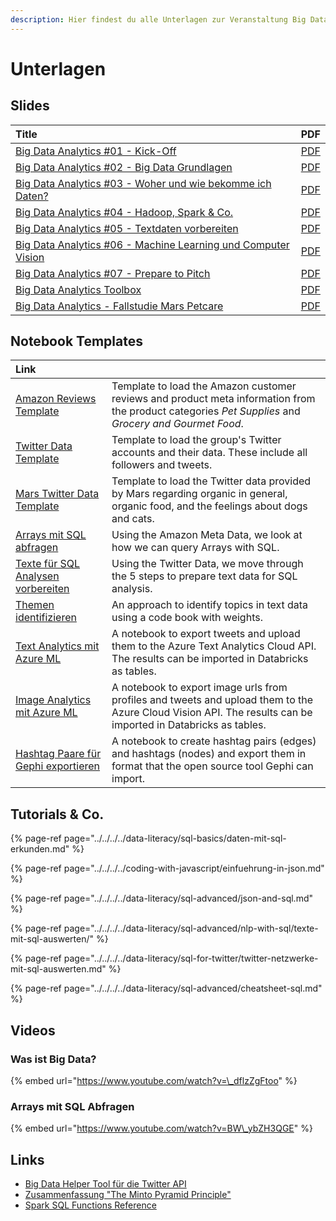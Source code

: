 ```yaml
---
description: Hier findest du alle Unterlagen zur Veranstaltung Big Data Analytics.
---
```


# Unterlagen

## Slides

| Title | PDF |
| :--- | :--- |
| [Big Data Analytics \#01 - Kick-Off](https://docs.google.com/presentation/d/1J5dTR6U1kY_TqLegwSkbV1LXIC6bdmy7p_4CDFHbvQE/preview) | [PDF](https://docs.google.com/presentation/d/1J5dTR6U1kY_TqLegwSkbV1LXIC6bdmy7p_4CDFHbvQE/export/pdf) |
| [Big Data Analytics \#02 - Big Data Grundlagen](https://docs.google.com/presentation/d/16IASPSzF1lomsqm84KOUZK7slZhU3VwfrHbO2tqIYUQ/preview) | [PDF](https://docs.google.com/presentation/d/16IASPSzF1lomsqm84KOUZK7slZhU3VwfrHbO2tqIYUQ/export/pdf) |
| [Big Data Analytics \#03 - Woher und wie bekomme ich Daten?](https://docs.google.com/presentation/d/17TjiVyD2kQc9PCYDjlrEjkVuWhLOLg5Czf-dJe9KvaE/preview) | [PDF](https://docs.google.com/presentation/d/17TjiVyD2kQc9PCYDjlrEjkVuWhLOLg5Czf-dJe9KvaE/export/pdf) |
| [Big Data Analytics \#04 - Hadoop, Spark & Co.](https://docs.google.com/presentation/d/1ul2cIIwSN4Ldvzq6IcoBykNM4GrnjDnwm6lqTcrTGsw/preview) | [PDF](https://docs.google.com/presentation/d/1ul2cIIwSN4Ldvzq6IcoBykNM4GrnjDnwm6lqTcrTGsw/export/pdf) |
| [Big Data Analytics \#05 - Textdaten vorbereiten](https://docs.google.com/presentation/d/1hk8l1ZKjbw8c33nxeid7Vfmmxq4mbojB5apf9w5weKc/preview) | [PDF](https://docs.google.com/presentation/d/1hk8l1ZKjbw8c33nxeid7Vfmmxq4mbojB5apf9w5weKc/export/pdf) |
| [Big Data Analytics \#06 - Machine Learning und Computer Vision](https://docs.google.com/presentation/d/1PrYXTRFI3cbxfMX4D1buc7mWY9Bv4ATQRSkughQv2Cg/preview) | [PDF](https://docs.google.com/presentation/d/1PrYXTRFI3cbxfMX4D1buc7mWY9Bv4ATQRSkughQv2Cg/export/pdf) |
| [Big Data Analytics \#07 - Prepare to Pitch](https://docs.google.com/presentation/d/1fF_Qz0-onGjjOeugylG5sSNkxOtt2_m6iMY4NkoDLXU/preview) | [PDF](https://docs.google.com/presentation/d/1fF_Qz0-onGjjOeugylG5sSNkxOtt2_m6iMY4NkoDLXU/export/pdf) |
| [Big Data Analytics Toolbox](https://docs.google.com/presentation/d/1tWGjIHCBmjw7Abaui3x19Uc0itI7UVO6KL0b-qtONak/preview) | [PDF](https://docs.google.com/presentation/d/1tWGjIHCBmjw7Abaui3x19Uc0itI7UVO6KL0b-qtONak/export/pdf) |
| [Big Data Analytics - Fallstudie Mars Petcare](https://docs.google.com/presentation/d/1Xez4NXpE9OIKeBrYhqy3AldQ0rZPlr-WloGenPcST7E/preview) | [PDF](https://docs.google.com/presentation/d/1Xez4NXpE9OIKeBrYhqy3AldQ0rZPlr-WloGenPcST7E/export/pdf) |

## Notebook Templates

| Link |  |
| :--- | :--- |
| [Amazon Reviews Template](https://winf-hsos.github.io/databricks-notebooks/big-data-analytics/Amazon%20Reviews%20Template.html) | Template to load the Amazon customer reviews  and product meta information from the product categories _Pet Supplies_ and _Grocery and Gourmet Food_. |
| [Twitter Data Template](https://winf-hsos.github.io/databricks-notebooks/big-data-analytics/Twitter%20Data%20Template.html) | Template to load the group's Twitter accounts and their data. These include all followers and tweets. |
| [Mars Twitter Data Template](https://winf-hsos.github.io/databricks-notebooks/big-data-analytics/Mars%20Twitter%20Data%20Template.html) | Template to load the Twitter data provided by Mars regarding organic in general, organic food, and the feelings about dogs and cats. |
| [Arrays mit SQL abfragen](https://winf-hsos.github.io/databricks-notebooks/big-data-analytics/Arrays%20mit%20SQL%20abfragen.html) | Using the Amazon Meta Data, we look at how we can query Arrays with SQL. |
| [Texte für SQL Analysen vorbereiten](https://winf-hsos.github.io/databricks-notebooks/big-data-analytics/Texte%20f%C3%BCr%20SQL%20Analysen%20vorbereiten.html) | Using the Twitter Data, we move through the 5 steps to prepare text data for SQL analysis. |
| [Themen identifizieren](https://winf-hsos.github.io/databricks-notebooks/big-data-analytics/Themen%20identifizieren.html) | An approach to identify topics in text data using a code book with weights. |
| [Text Analytics mit Azure ML](https://winf-hsos.github.io/databricks-notebooks/big-data-analytics/Text%20Analytics%20mit%20Azure%20ML.html) | A notebook to export tweets and upload them to the Azure Text Analytics Cloud API. The results can be imported in Databricks as tables. |
| [Image Analytics mit Azure ML](https://winf-hsos.github.io/databricks-notebooks/big-data-analytics/Image%20Analytics%20mit%20Azure%20ML.html) | A notebook to export image urls from profiles and tweets and upload them to the Azure Cloud Vision API. The results can be imported in Databricks as tables. |
| [Hashtag Paare für Gephi exportieren](https://winf-hsos.github.io/databricks-notebooks/big-data-analytics/Hashtag%20Paare%20f%C3%BCr%20Gephi%20exportieren.html) | A notebook to create hashtag pairs \(edges\) and hashtags \(nodes\) and export them in format that the open source tool Gephi can import. |

## Tutorials & Co.

{% page-ref page="../../../../data-literacy/sql-basics/daten-mit-sql-erkunden.md" %}

{% page-ref page="../../../../coding-with-javascript/einfuehrung-in-json.md" %}

{% page-ref page="../../../../data-literacy/sql-advanced/json-and-sql.md" %}

{% page-ref page="../../../../data-literacy/sql-advanced/nlp-with-sql/texte-mit-sql-auswerten/" %}

{% page-ref page="../../../../data-literacy/sql-for-twitter/twitter-netzwerke-mit-sql-auswerten.md" %}

{% page-ref page="../../../../data-literacy/sql-advanced/cheatsheet-sql.md" %}

## Videos

### Was ist Big Data?

{% embed url="https://www.youtube.com/watch?v=\_dflzZgFtoo" %}

### Arrays mit SQL Abfragen

{% embed url="https://www.youtube.com/watch?v=BW\_ybZH3QGE" %}



## Links

* [Big Data Helper Tool für die Twitter API](https://big-data-analytics-helper.glitch.me/)
* [Zusammenfassung "The Minto Pyramid Principle"](https://www.dbai.tuwien.ac.at/staff/gatter/work/051104_The_Minto_Pyramid_Principle.pdf)
* [Spark SQL Functions Reference](https://docs.databricks.com/spark/latest/spark-sql/language-manual/functions.html)

